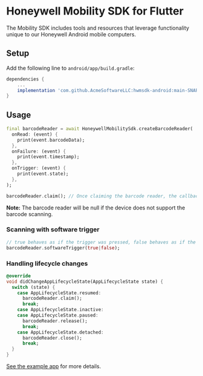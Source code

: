 # Honeywell Mobility SDK for Flutter

The Mobility SDK includes tools and resources that leverage functionality unique to our Honeywell Android mobile computers.

## Setup
Add the following line to `android/app/build.gradle`:

```groovy
dependencies {
    ...
    implementation 'com.github.AcmeSoftwareLLC:hwmsdk-android:main-SNAPSHOT' // add this line
}
```

## Usage
```dart
final barcodeReader = await HoneywellMobilitySdk.createBarcodeReader(
  onRead: (event) {
    print(event.barcodeData);
  },
  onFailure: (event) {
    print(event.timestamp);
  },
  onTrigger: (event) {
    print(event.state);
  },
);

barcodeReader.claim(); // Once claiming the barcode reader, the callbacks will be active.
```

**Note:** The barcode reader will be null if the device does not support the barcode scanning.

### Scanning with software trigger
```dart
// true behaves as if the trigger was pressed, false behaves as if the trigger was released
barcodeReader.softwareTrigger(true|false);
```

### Handling lifecycle changes
```dart
@override
void didChangeAppLifecycleState(AppLifecycleState state) {
  switch (state) {
    case AppLifecycleState.resumed:
      barcodeReader.claim();
      break;
    case AppLifecycleState.inactive:
    case AppLifecycleState.paused:
      barcodeReader.release();
      break;
    case AppLifecycleState.detached:
      barcodeReader.close();
      break;
  }
}
```

[See the example app](https://github.com/AcmeSoftwareLLC/honeywell_mobility_sdk/tree/main/example) for more details.